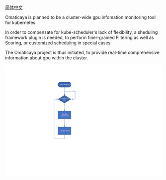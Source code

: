 [简体中文](../README.md)

Omaticaya is planned to be a cluster-wide gpu infomation monitoring tool for kubernetes.

In order to compensate for kube-scheduler's lack of flexibility, a sheduling framework plugin is needed, to perform finer-grained Filtering as well as Scoring, or customized scheduling in special cases.

The Omaticaya project is thus initiated, to provide real-time comprehensive information about gpu within the cluster.

![Omaticaya's Flow Chart](../pic/Omaticaya-FlowChart-en.svg)